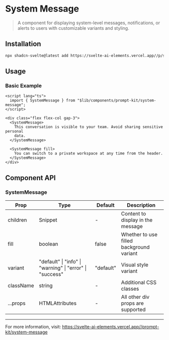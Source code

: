# System Message

> A component for displaying system-level messages, notifications, or alerts to users with customizable variants and styling.

## Installation

```bash
npx shadcn-svelte@latest add https://svelte-ai-elements.vercel.app//p/system-message.json
```

## Usage

### Basic Example

```svelte
<script lang="ts">
  import { SystemMessage } from "$lib/components/prompt-kit/system-message";
</script>

<div class="flex flex-col gap-3">
  <SystemMessage>
    This conversation is visible to your team. Avoid sharing sensitive personal
    data.
  </SystemMessage>

  <SystemMessage fill>
    You can switch to a private workspace at any time from the header.
  </SystemMessage>
</div>
```

## Component API

### SystemMessage

| Prop      | Type                                                     | Default   | Description                              |
| --------- | -------------------------------------------------------- | --------- | ---------------------------------------- |
| children  | Snippet                                                  | -         | Content to display in the message        |
| fill      | boolean                                                  | false     | Whether to use filled background variant |
| variant   | "default" \| "info" \| "warning" \| "error" \| "success" | "default" | Visual style variant                     |
| className | string                                                   | -         | Additional CSS classes                   |
| ...props  | HTMLAttributes<HTMLDivElement>                           | -         | All other div props are supported        |

---

For more information, visit: https://svelte-ai-elements.vercel.app//prompt-kit/system-message
